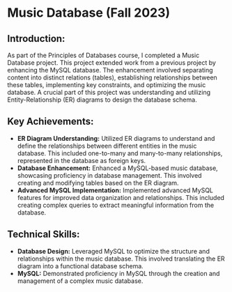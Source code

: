 # Music Database (Fall 2023)

## Introduction:
As part of the Principles of Databases course, I completed a Music Database project. This project extended work from a previous project by enhancing the MySQL database. The enhancement involved separating content into distinct relations (tables), establishing relationships between these tables, implementing key constraints, and optimizing the music database. A crucial part of this project was understanding and utilizing Entity-Relationship (ER) diagrams to design the database schema.

## Key Achievements:
- **ER Diagram Understanding:** Utilized ER diagrams to understand and define the relationships between different entities in the music database. This included one-to-many and many-to-many relationships, represented in the database as foreign keys.
- **Database Enhancement:** Enhanced a MySQL-based music database, showcasing proficiency in database management. This involved creating and modifying tables based on the ER diagram.
- **Advanced MySQL Implementation:** Implemented advanced MySQL features for improved data organization and relationships. This included creating complex queries to extract meaningful information from the database.

## Technical Skills:
- **Database Design:** Leveraged MySQL to optimize the structure and relationships within the music database. This involved translating the ER diagram into a functional database schema.
- **MySQL:** Demonstrated proficiency in MySQL through the creation and management of a complex music database.

